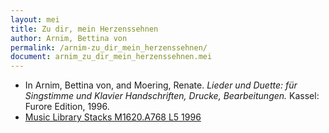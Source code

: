 ```yaml
---
layout: mei
title: Zu dir, mein Herzenssehnen
author: Arnim, Bettina von
permalink: /arnim-zu_dir_mein_herzenssehnen/
document: arnim_zu_dir_mein_herzenssehnen.mei
---
```


- In Arnim, Bettina von, and Moering, Renate. *Lieder und Duette: für Singstimme und Klavier Handschriften, Drucke, Bearbeitungen.* Kassel: Furore Edition, 1996. 
- <a href="https://tufts-primo.hosted.exlibrisgroup.com/permalink/f/bnf7qa/01TUN_ALMA2180485300003851" target="_blank">Music Library Stacks M1620.A768 L5 1996</a>
